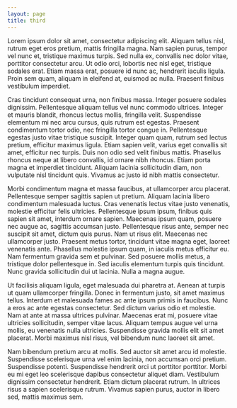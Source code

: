 ```yaml
---
layout: page
title: third
---
```


Lorem ipsum dolor sit amet, consectetur adipiscing elit. Aliquam tellus nisl, rutrum eget eros pretium, mattis fringilla magna. Nam sapien purus, tempor vel nunc et, tristique maximus turpis. Sed nulla ex, convallis nec dolor vitae, porttitor consectetur arcu. Ut odio orci, lobortis nec nisl eget, tristique sodales erat. Etiam massa erat, posuere id nunc ac, hendrerit iaculis ligula. Proin sem quam, aliquam in eleifend at, euismod ac nulla. Praesent finibus vestibulum imperdiet.

Cras tincidunt consequat urna, non finibus massa. Integer posuere sodales dignissim. Pellentesque aliquam tellus vel nunc commodo ultrices. Integer et mauris blandit, rhoncus lectus mollis, fringilla velit. Suspendisse elementum mi nec arcu cursus, quis rutrum est egestas. Praesent condimentum tortor odio, nec fringilla tortor congue in. Pellentesque egestas justo vitae tristique suscipit. Integer quam quam, rutrum sed lectus pretium, efficitur maximus ligula. Etiam sapien velit, varius eget convallis sit amet, efficitur nec turpis. Duis non odio sed velit finibus mattis. Phasellus rhoncus neque at libero convallis, id ornare nibh rhoncus. Etiam porta magna et imperdiet tincidunt. Aliquam lacinia sollicitudin diam, non vulputate nisl tincidunt quis. Vivamus ac justo id nibh mattis consectetur.

Morbi condimentum magna et massa faucibus, at ullamcorper arcu placerat. Pellentesque semper sagittis sapien ut pretium. Aliquam lacinia libero condimentum malesuada luctus. Cras venenatis lectus vitae justo venenatis, molestie efficitur felis ultricies. Pellentesque ipsum ipsum, finibus quis sapien sit amet, interdum ornare sapien. Maecenas ipsum quam, posuere nec augue ac, sagittis accumsan justo. Pellentesque risus ante, semper nec suscipit sit amet, dictum quis purus. Nam ut risus elit. Maecenas nec ullamcorper justo. Praesent metus tortor, tincidunt vitae magna eget, laoreet venenatis ante. Phasellus molestie ipsum quam, in iaculis metus efficitur eu. Nam fermentum gravida sem et pulvinar. Sed posuere mollis metus, a tristique dolor pellentesque in. Sed iaculis elementum turpis quis tincidunt. Nunc gravida sollicitudin dui ut lacinia. Nulla a magna augue.

Ut facilisis aliquam ligula, eget malesuada dui pharetra at. Aenean at turpis ut quam ullamcorper fringilla. Donec in fermentum justo, sit amet maximus tellus. Interdum et malesuada fames ac ante ipsum primis in faucibus. Nunc a eros ac ante egestas consectetur. Sed dictum varius odio et molestie. Nam at ante at massa ultrices pulvinar. Maecenas erat mi, posuere vitae ultricies sollicitudin, semper vitae lacus. Aliquam tempus augue vel urna mollis, eu venenatis nulla ultricies. Suspendisse gravida mollis elit sit amet placerat. Morbi maximus nisl risus, vel bibendum nunc laoreet sit amet.

Nam bibendum pretium arcu at mollis. Sed auctor sit amet arcu id molestie. Suspendisse scelerisque urna vel enim lacinia, non accumsan orci pretium. Suspendisse potenti. Suspendisse hendrerit orci ut porttitor porttitor. Morbi eu mi eget leo scelerisque dapibus consectetur aliquet diam. Vestibulum dignissim consectetur hendrerit. Etiam dictum placerat rutrum. In ultrices risus a sapien scelerisque rutrum. Vivamus sapien purus, auctor in libero sed, mattis maximus sem.